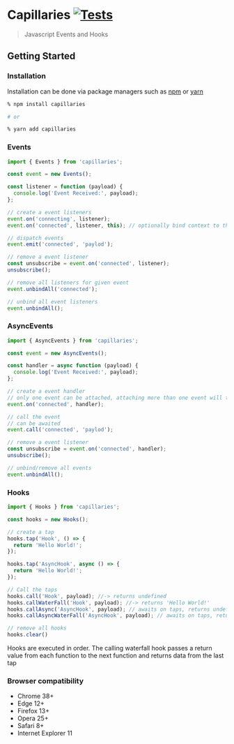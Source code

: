 # Capillaries [![Tests](https://github.com/sibiraj-s/capillaries/workflows/Tests/badge.svg)](https://github.com/sibiraj-s/capillaries/actions)

> Javascript Events and Hooks

## Getting Started

### Installation

Installation can be done via package managers such as [npm] or [yarn]

```bash
% npm install capillaries

# or

% yarn add capillaries
```

### Events

```js
import { Events } from 'capillaries';

const event = new Events();

const listener = function (payload) {
  console.log('Event Received:', payload);
};

// create a event listeners
event.on('connecting', listener);
event.on('connected', listener, this); // optionally bind context to the listener when invoked

// dispatch events
event.emit('connected', 'paylod');

// remove a event listener
const unsubscribe = event.on('connected', listener);
unsubscribe();

// remove all listeners for given event
event.unbindAll('connected');

// unbind all event listeners
event.unbindAll();
```

### AsyncEvents

```js
import { AsyncEvents } from 'capillaries';

const event = new AsyncEvents();

const handler = async function (payload) {
  console.log('Event Received:', payload);
};

// create a event handler
// only one event can be attached, attaching more than one event will throw error
event.on('connected', handler);

// call the event
// can be awaited
event.call('connected', 'paylod');

// remove a event listener
const unsubscribe = event.on('connected', handler);
unsubscribe();

// unbind/remove all events
event.unbindAll();
```

### Hooks

```js
import { Hooks } from 'capillaries';

const hooks = new Hooks();

// create a tap
hooks.tap('Hook', () => {
  return 'Hello World!';
});

hooks.tap('AsyncHook', async () => {
  return 'Hello World!';
});

// Call the taps
hooks.call('Hook', payload); //-> returns undefined
hooks.callWaterFall('Hook', payload); //-> returns 'Hello World!'
hooks.callAsync('AsyncHook', payload); // awaits on taps, returns undefined
hooks.callAsyncWaterFall('AsyncHook', payload); // awaits on taps, returns 'Hello World!'

// remove all hooks
hooks.clear()
```

Hooks are executed in order. The calling waterfall hook passes a return value from each function to the next function and returns data from the last tap

### Browser compatibility

- Chrome 38+
- Edge 12+
- Firefox 13+
- Opera 25+
- Safari 8+
- Internet Explorer 11

[npm]: https://www.npmjs.com/
[yarn]: https://yarnpkg.com/lang/en/
[umd]: https://github.com/umdjs/umd
